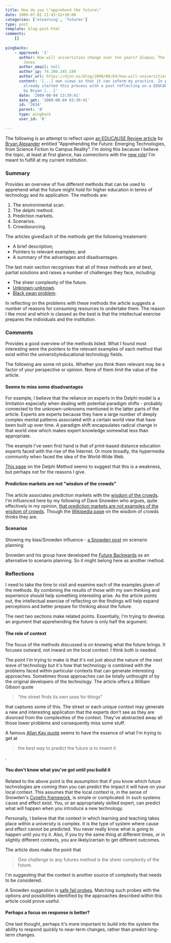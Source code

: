 ```yaml
---
title: How do you \"apprehend the future\"
date: 2009-07-01 21:43:52+10:00
categories: ['elearning', 'futures']
type: post
template: blog-post.html
comments:
    []
    
pingbacks:
    - approved: '1'
      author: How will universities change over ten years? &laquo; The Weblog of (a) David
        Jones
      author_email: null
      author_ip: 74.200.245.189
      author_url: https://djon.es/blog/2009/08/04/how-will-universities-change-over-ten-years/
      content: '[...] own views so that it can inform my practice. In part, I&#8217;ve
        already started this process with a post reflecting on a EDUCAUSE Review article
        by Bryan [...]'
      date: '2009-08-04 13:39:41'
      date_gmt: '2009-08-04 03:39:41'
      id: '2634'
      parent: '0'
      type: pingback
      user_id: '0'
    
---
```

The following is an attempt to reflect upon [an EDUCAUSE Review article](http://www.educause.edu/EDUCAUSE+Review/EDUCAUSEReviewMagazineVolume44/ApprehendingtheFutureEmergingT/171774) by [Bryan Alexander](http://infocult.typepad.com/about.html) entitled "Apprehending the Future: Emerging Technologies, from Science Fiction to Campus Reality". I'm doing this because I believe the topic, at least at first glance, has connections with the [new role](/blog2/2009/08/20/elearning-and-innovation-specialist-report-1-4-20-august)/ I'm meant to fulfill at my current institution.

### Summary

Provides an overview of five different methods that can be used to apprehend what the future might hold for higher education in terms of technology and its application. The methods are:

1. The environmental scan.
2. The delphi method.
3. Prediction markets.
4. Scenarios.
5. Crowdsourcing.

The articles givesEach of the methods get the following treatement:

- A brief description;
- Pointers to relevant examples; and
- A summary of the advantages and disadvantages.

The last main section recognises that all of these methods are at best, partial solutions and raises a number of challenges they face, including:

- The sheer complexity of the future.
- [Unknown-unknown](http://en.wikipedia.org/wiki/Unknown_unknown).
- [Black swan problem](http://en.wikipedia.org/wiki/Black_swan).

In reflecting on the problems with these methods the article suggests a number of reasons for consuming resources to undertake them. The reason I like most and which is classed as the best is that the intellectual exercise prepares the individuals and the institution.

### Comments

Provides a good overview of the methods listed. What I found most interesting were the pointers to the relevant examples of each method that exist within the university/educational technology fields.

The following are some nit picks. Whether you think them relevant may be a factor of your perspective or opinion. None of them limit the value of the article.

#### Seems to miss some disadvantages

For example, I believe that the reliance on experts in the Delphi model is a limitation especially when dealing with potential paradigm shifts - probably connected to the unknown-unknowns mentioned in the latter parts of the article. Experts are experts because they have a large number of deeply complex mental patterns associated with a certain world view that have been built up over time. A paradigm shift encapsulates radical change in that world view which makes expert knowledge somewhat less than appropriate.

The example I've seen first hand is that of print-based distance education experts faced with the rise of the Internet. Or more broadly, the hypermedia community when faced the idea of the World-Wide Web.

[This page](http://www.12manage.com/methods_helmer_delphi_method.html) on the Delphi Method seems to suggest that this is a weakness, but perhaps not for the reasons I give.

#### Prediction markets are not "wisdom of the crowds"

The article associates prediction markets with the [wisdom of the crowds](http://en.wikipedia.org/wiki/The_Wisdom_of_Crowds). I'm influenced here by my following of Dave Snowden who argues, quite effectively in my opinion, [that prediction markets are not examples of the wisdom of crowds](http://www.cognitive-edge.com/blogs/dave/2008/04/prediction_markets.php). Though the [Wikipedia page](http://en.wikipedia.org/wiki/The_Wisdom_of_Crowds) on the wisdom of crowds thinks they are.

#### Scenarios

Showing my bias/Snowden influence - [a Snowden post](http://www.cognitive-edge.com/blogs/dave/2009/04/think_anew_act_anew_scenario_p.php) on scenario planning

Snowden and his group have developed the [Future Backwards](http://www.cognitive-edge.com/open_source_methods.php#The%20future%20backwards) as an alternative to scenario planning. So it might belong here as another method.

### Reflections

I need to take the time to visit and examine each of the examples given of the methods. By combining the results of those with my own thinking and experience should help something interesting arise. As the article points out, the intellectual exercise of reflecting on the findings will help expand perceptions and better prepare for thinking about the future.

The next two sections make related points. Essentially, I'm trying to develop an argument that apprehending the future is only half the argument.

#### The role of context

The focus of the methods discussed is on knowing what the future brings. It focuses outward, not inward on the local context. I think both is needed.

The point I'm trying to make is that it's not just about the nature of the next wave of technology but it's how that technology is combined with the problems faced within particular contexts that can generate interesting approaches. Sometimes those approaches can be totally unthought of by the original developers of the technology. The article offers a William Gibson quote

> "the street finds its own uses for things"

that captures some of this. The street or each unique context may generate a new and interesting application that the experts don't see as they are divorced from the complexities of the context. They've abstracted away all those lower problems and consequently miss some stuff.

A famous [Allan Kay quote](http://www.smalltalk.org/alankay.html) seems to have the essence of what I'm trying to get at

> the best way to predict the future is to invent it

.

#### You don't know what you've got until you build it

Related to the above point is the assumption that if you know which future technologies are coming then you can predict the impact it will have on your local context. This assumes that the local context is, in the sense of Snowden's [Cynefin framework](http://en.wikipedia.org/wiki/Cynefin), is simple or complicated. In such systems cause and effect exist. You, or an appropriately skilled expert, can predict what will happen when you introduce a new technology.

Personally, I believe that the context in which learning and teaching takes place within a university is complex. It is the type of system where cause and effect cannot be predicted. You never really know what is going to happen until you try it. Also, if you try the same thing at different times, or in slightly different contexts, you are likely/certain to get different outcomes.

The article does make the point that

> One challenge to any futures method is the sheer complexity of the future.

I'm suggesting that the context is another source of complexity that needs to be considered.

A Snowden suggestion is [safe fail probes](http://www.cognitive-edge.com/blogs/dave/2007/11/safefail_probes.php). Matching such probes with the options and possibilities identified by the approaches described within this article could prove useful.

#### Perhaps a focus on response is better?

One last thought, perhaps it's more important to build into the system the ability to respond quickly to near-term changes, rather than predict long-term changes.